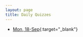 ```yaml
---
layout: page
title: Daily Quizzes
---
```


* [Mon, 18-Sep](https://goo.gl/forms/0jRtK4LtHDJTZKre2){:target="_blank"}

<!--
* [Wed, 20-Sep](https://goo.gl/forms/39tghxW0yQvBTPbv1){:target="_blank"}
* [Fri, 22-Sep](https://goo.gl/forms/hogX9MYJYDVHjo3G2){:target="_blank"}
-->

